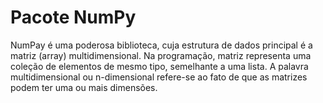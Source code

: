 # Pacote NumPy

NumPay é uma poderosa biblioteca, cuja estrutura de dados principal é a matriz (array) multidimensional. Na programação, matriz representa uma coleção de elementos de mesmo tipo, semelhante a uma lista. A palavra multidimensional ou n-dimensional refere-se ao fato de que as matrizes podem ter uma ou mais dimensões. 

